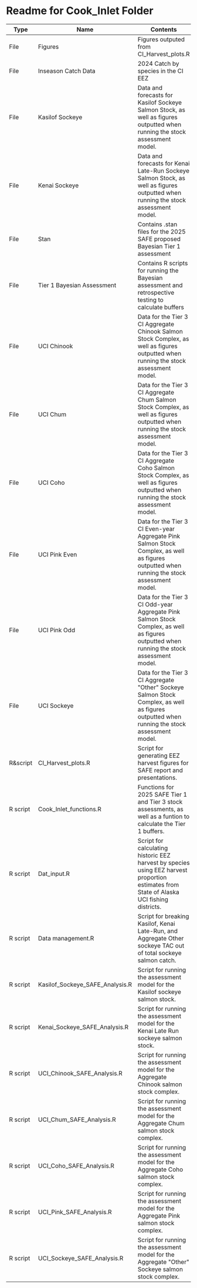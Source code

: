 # Readme for Cook_Inlet Folder
|Type     |Name|Contents|
|---------|----|--------|
|File|Figures| Figures outputed from CI_Harvest_plots.R|
|File|Inseason Catch Data| 2024 Catch by species in the CI EEZ|
|File|Kasilof Sockeye| Data and forecasts for Kasilof Sockeye Salmon Stock, as well as figures outputted when running the stock assessment model.|
|File|Kenai Sockeye| Data and forecasts for Kenai Late-Run Sockeye Salmon Stock, as well as figures outputted when running the stock assessment model.|
|File|Stan| Contains .stan files for the 2025 SAFE proposed Bayesian Tier 1 assessment|
|File|Tier 1 Bayesian Assessment| Contains R scripts for running the Bayesian assessment and retrospective testing to calculate buffers|
|File|UCI Chinook| Data for the Tier 3 CI Aggregate Chinook Salmon Stock Complex, as well as figures outputted when running the stock assessment model.|
|File|UCI Chum| Data for the Tier 3 CI Aggregate Chum Salmon Stock Complex, as well as figures outputted when running the stock assessment model.|
|File|UCI Coho| Data for the Tier 3 CI Aggregate Coho Salmon Stock Complex, as well as figures outputted when running the stock assessment model.|
|File|UCI Pink Even| Data for the Tier 3 CI Even-year Aggregate Pink Salmon Stock Complex, as well as figures outputted when running the stock assessment model.|
|File|UCI Pink Odd| Data for the Tier 3 CI Odd-year Aggregate Pink Salmon Stock Complex, as well as figures outputted when running the stock assessment model.|
|File|UCI Sockeye| Data for the Tier 3 CI Aggregate "Other" Sockeye Salmon Stock Complex, as well as figures outputted when running the stock assessment model.|
|R&script|CI_Harvest_plots.R|Script for generating EEZ harvest figures for SAFE report and presentations.|
|R script|Cook_Inlet_functions.R| Functions for 2025 SAFE Tier 1 and Tier 3 stock assessments, as well as a funtion to calculate the Tier 1 buffers.|
|R script|Dat_input.R| Script for calculating historic EEZ harvest by species using EEZ harvest proportion estimates from State of Alaska UCI fishing districts.|
|R script|Data management.R| Script for breaking Kasilof, Kenai Late-Run, and Aggregate Other sockeye TAC out of total sockeye salmon catch.|
|R script|Kasilof_Sockeye_SAFE_Analysis.R| Script for running the assessment model for the Kasilof sockeye salmon stock.|
|R script|Kenai_Sockeye_SAFE_Analysis.R| Script for running the assessment model for the Kenai Late Run sockeye salmon stock.|
|R script|UCI_Chinook_SAFE_Analysis.R| Script for running the assessment model for the Aggregate Chinook salmon stock complex.|
|R script|UCI_Chum_SAFE_Analysis.R| Script for running the assessment model for the Aggregate Chum salmon stock complex.|
|R script|UCI_Coho_SAFE_Analysis.R| Script for running the assessment model for the Aggregate Coho salmon stock complex.|
|R script|UCI_Pink_SAFE_Analysis.R| Script for running the assessment model for the Aggregate Pink salmon stock complex.|
|R script|UCI_Sockeye_SAFE_Analysis.R| Script for running the assessment model for the Aggregate "Other" Sockeye salmon stock complex.|
